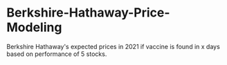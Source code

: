 # Berkshire-Hathaway-Price-Modeling
Berkshire Hathaway's expected prices in 2021 if vaccine is found in x days based on performance of 5 stocks.
